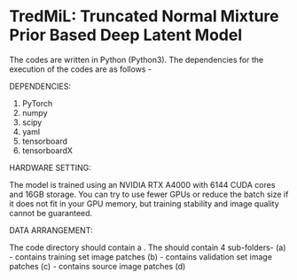 # TredMiL: Truncated Normal Mixture Prior Based Deep Latent Model

The codes are written in Python (Python3). The dependencies for the execution of the codes are as follows -

DEPENDENCIES:

 1. PyTorch
 2. numpy
 3. scipy
 4. yaml
 5. tensorboard
 6. tensorboardX

HARDWARE SETTING:

The model is trained using an NVIDIA RTX A4000 with 6144 CUDA cores and 16GB storage. You can try to use 
fewer GPUs or reduce the batch size if it does not fit in your GPU memory, but training stability and 
image quality cannot be guaranteed.

DATA ARRANGEMENT:

The code directory should contain a <Data Set folder>. The <Data Set folder> should contain 4 sub-folders-
 (a) <training folder> - contains training set image patches
 (b) <validation folder>  - contains validation set image patches
 (c) <source image folder> - contains source image patches
 (d) <template image folder> - contains template image patches for mapping

N.B. - Here '<.>' denotes the folder name (user-defined). The folder named 'DataFolder' contains sample 
data arrangement. The sub-folders contain sample image patches.

INPUT FILE FORMAT:

 (a) Input image patches : RGB histology images, resolution - 256x256
 (b) Config file : contains information about all hyperparameter setting, data route etc.

COMMAND:

 (a) For Training:  python TrainModel.py -c <Config file> (if executed without interruption)
                    python TrainModel.py -c <Config file> -r (if loads a saved model)

 (b) For Mapping:   python Map_Normalize.py -c <Config file>
